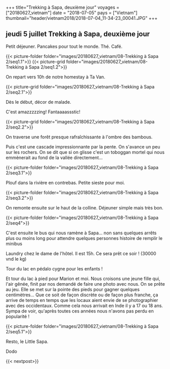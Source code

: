 +++
title="Trekking à Sapa, deuxième jour"
voyages = ["20180627_vietnam"]
date = "2018-07-05"
pays = ["Vietnam"]
thumbnail="header/vietnam2018/2018-07-04_11-34-23_00041.JPG"
+++

## jeudi 5 juillet Trekking à Sapa, deuxième jour

Petit déjeuner. Pancakes pour tout le monde. Thé. Café.

{{< picture-folder folder="images/20180627_vietnam/08-Trekking à Sapa 2/seq1.1">}}
{{< picture-grid folder="images/20180627_vietnam/08-Trekking à Sapa 2/seq1.2">}}

On repart vers 10h de notre homestay à Ta Van.

{{< picture-grid folder="images/20180627_vietnam/08-Trekking à Sapa 2/seq2.1">}}

Dès le début, décor de malade. 

C'est amazzzzzing! Fantaaaassstic! 

{{< picture-grid folder="images/20180627_vietnam/08-Trekking à Sapa 2/seq2.2">}}


On traverse une forêt presque rafraîchissante à l'ombre des bambous.

Puis c'est une cascade impressionnante par la pente. On s'avance un peu sur les rochers. On se dit que si on glisse c'est un toboggan mortel qui nous emmènerait au fond de la vallée directement…

{{< picture-folder folder="images/20180627_vietnam/08-Trekking à Sapa 2/seq3.1">}}


Plouf dans la rivière en contrebas. Petite sieste pour moi. 

{{< picture-folder folder="images/20180627_vietnam/08-Trekking à Sapa 2/seq3.2">}}

On remonte ensuite sur le haut de la colline. Déjeuner simple mais très bon. 

{{< picture-folder folder="images/20180627_vietnam/08-Trekking à Sapa 2/seq4">}}

C'est ensuite le bus qui nous ramène à Sapa… non sans quelques arrêts plus ou moins long pour attendre quelques personnes histoire de remplir le minibus

Laundry chez le dame de l'hôtel. Il est 15h. Ce sera prêt ce soir ! (30000 vnd le kg)

Tour du lac en pédalo cygne pour les enfants !

Et tour du lac à pied pour Marion et moi. Nous croisons une jeune fille qui, l'air gênée, finit par nos demandé de faire une photo avec nous. On se prête au jeu. Elle se met sur la pointe des pieds pour gagner quelques centimètres...
Que ce soit de façon discrète ou de façon plus franche, ça arrive de temps en temps que les locaux aient envie de se photographier avec des occidentaux. Comme cela nous arrivait en Inde il y a 17 ou 18 ans. Sympa de voir, qu'après toutes ces années nous n'avons pas perdu en popularité !

{{< picture-folder folder="images/20180627_vietnam/08-Trekking à Sapa 2/seq5.1">}}

Resto, le Little Sapa.

Dodo

{{< nextpost>}}


